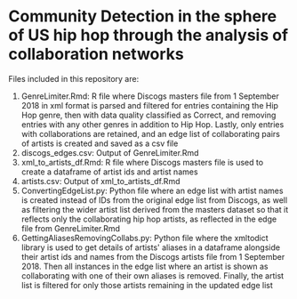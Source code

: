 # Community Detection in the sphere of US hip hop through the analysis of collaboration networks
Files included in this repository are:

1. GenreLimiter.Rmd: R file where Discogs masters file from 1 September 2018 in xml format is parsed and filtered for entries containing the Hip Hop genre, then with data quality classified as Correct, and removing entries with any other genres in addition to Hip Hop. Lastly, only entries with collaborations are retained, and an edge list of collaborating pairs of artists is created and saved as a csv file
2. discogs_edges.csv: Output of GenreLimiter.Rmd
3. xml_to_artists_df.Rmd: R file where Discogs masters file is used to create a dataframe of artist ids and artist names
4. artists.csv: Output of xml_to_artists_df.Rmd
3. ConvertingEdgeList.py: Python file where an edge list with artist names is created instead of IDs from the original edge list from Discogs, as well as filtering the wider artist list derived from the masters dataset so that it reflects only the collaborating hip hop artists, as reflected in the edge file from GenreLimiter.Rmd
4. GettingAliasesRemovingCollabs.py: Python file where the xmltodict library is used to get details of artists' aliases in a dataframe alongside their artist ids and names from the Discogs artists file from 1 September 2018. Then all instances in the edge list where an artist is shown as collaborating with one of their own aliases is removed. Finally, the artist list is filtered for only those artists remaining in the updated edge list
